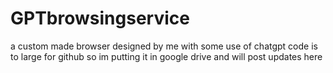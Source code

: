 # GPTbrowsingservice
a custom made browser designed by me with some use of chatgpt
code is to large for github so im putting it in google drive and will post updates here
